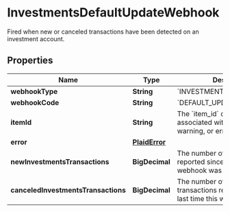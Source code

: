 

# InvestmentsDefaultUpdateWebhook

Fired when new or canceled transactions have been detected on an investment account.

## Properties

| Name | Type | Description | Notes |
|------------ | ------------- | ------------- | -------------|
|**webhookType** | **String** | &#x60;INVESTMENTS_TRANSACTIONS&#x60; |  |
|**webhookCode** | **String** | &#x60;DEFAULT_UPDATE&#x60; |  |
|**itemId** | **String** | The &#x60;item_id&#x60; of the Item associated with this webhook, warning, or error |  |
|**error** | [**PlaidError**](PlaidError.md) |  |  [optional] |
|**newInvestmentsTransactions** | **BigDecimal** | The number of new transactions reported since the last time this webhook was fired. |  |
|**canceledInvestmentsTransactions** | **BigDecimal** | The number of canceled transactions reported since the last time this webhook was fired. |  |



